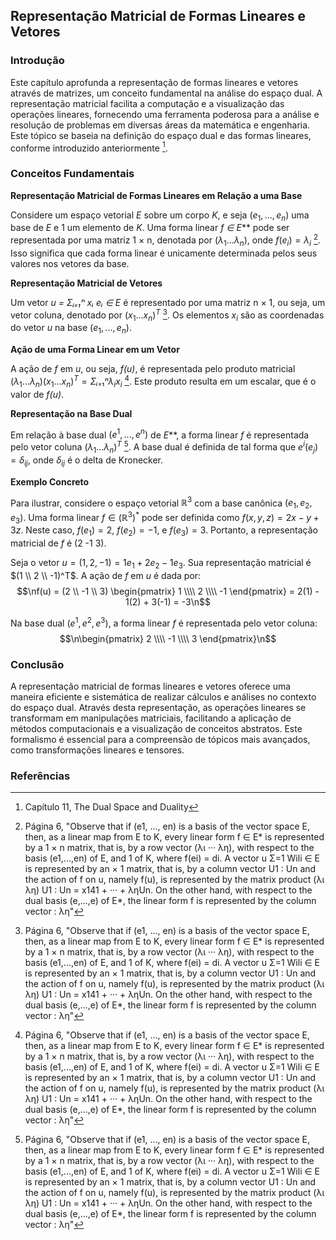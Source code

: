 ## Representação Matricial de Formas Lineares e Vetores

### Introdução
Este capítulo aprofunda a representação de formas lineares e vetores através de matrizes, um conceito fundamental na análise do espaço dual. A representação matricial facilita a computação e a visualização das operações lineares, fornecendo uma ferramenta poderosa para a análise e resolução de problemas em diversas áreas da matemática e engenharia. Este tópico se baseia na definição do espaço dual e das formas lineares, conforme introduzido anteriormente [^1].

### Conceitos Fundamentais

**Representação Matricial de Formas Lineares em Relação a uma Base**

Considere um espaço vetorial *E* sobre um corpo *K*, e seja $(e_1, ..., e_n)$ uma base de *E* e 1 um elemento de *K*. Uma forma linear *f ∈ E*** pode ser representada por uma matriz 1 × n, denotada por $(\lambda_1 ... \lambda_n)$, onde $f(e_i) = \lambda_i$ [^6]. Isso significa que cada forma linear é unicamente determinada pelos seus valores nos vetores da base.

**Representação Matricial de Vetores**

Um vetor *u = Σᵢ₌₁ⁿ xᵢ eᵢ ∈ E* é representado por uma matriz n × 1, ou seja, um vetor coluna, denotado por $(x_1 ... x_n)^T$ [^6]. Os elementos $x_i$ são as coordenadas do vetor *u* na base $(e_1, ..., e_n)$.

**Ação de uma Forma Linear em um Vetor**

A ação de *f* em *u*, ou seja, *f(u)*, é representada pelo produto matricial $(\lambda_1 ... \lambda_n)(x_1 ... x_n)^T = Σᵢ₌₁ⁿ \lambda_i x_i$ [^6].  Este produto resulta em um escalar, que é o valor de *f(u)*.

**Representação na Base Dual**

Em relação à base dual $(e^1, ..., e^n)$ de *E***, a forma linear *f* é representada pelo vetor coluna $(\lambda_1 ... \lambda_n)^T$ [^6]. A base dual é definida de tal forma que $e^i(e_j) = \delta_{ij}$, onde $\delta_{ij}$ é o delta de Kronecker.

**Exemplo Concreto**

Para ilustrar, considere o espaço vetorial $\mathbb{R}^3$ com a base canônica $(e_1, e_2, e_3)$. Uma forma linear $f \in (\mathbb{R}^3)^*$ pode ser definida como $f(x, y, z) = 2x - y + 3z$.  Neste caso, $f(e_1) = 2$, $f(e_2) = -1$, e $f(e_3) = 3$. Portanto, a representação matricial de *f* é (2 -1 3).

Seja o vetor $u = (1, 2, -1) = 1e_1 + 2e_2 - 1e_3$. Sua representação matricial é $(1 \\ 2 \\ -1)^T$.  A ação de *f* em *u* é dada por:
$$\nf(u) = (2 \\ -1 \\ 3) \begin{pmatrix} 1 \\\\ 2 \\\\ -1 \end{pmatrix} = 2(1) - 1(2) + 3(-1) = -3\n$$

Na base dual $(e^1, e^2, e^3)$, a forma linear *f* é representada pelo vetor coluna:
$$\n\begin{pmatrix} 2 \\\\ -1 \\\\ 3 \end{pmatrix}\n$$

### Conclusão

A representação matricial de formas lineares e vetores oferece uma maneira eficiente e sistemática de realizar cálculos e análises no contexto do espaço dual. Através desta representação, as operações lineares se transformam em manipulações matriciais, facilitando a aplicação de métodos computacionais e a visualização de conceitos abstratos. Este formalismo é essencial para a compreensão de tópicos mais avançados, como transformações lineares e tensores.

### Referências
[^1]: Capítulo 11, The Dual Space and Duality
[^6]: Página 6, "Observe that if (e1, ..., en) is a basis of the vector space E, then, as a linear map from E to K, every linear form f ∈ E* is represented by a 1 × n matrix, that is, by a row vector (λι ··· λη), with respect to the basis (e1,...,en) of E, and 1 of K, where f(ei) = di. A vector u Σ=1 Wili ∈ E is represented by an × 1 matrix, that is, by a column vector U1 : Un and the action of f on u, namely f(u), is represented by the matrix product (λι λη) U1 : Un = x141 + ··· + ληUn. On the other hand, with respect to the dual basis (e,...,e) of E*, the linear form f is represented by the column vector : λη"
<!-- END -->